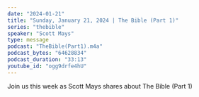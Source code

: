 ```yaml
---
date: "2024-01-21"
title: "Sunday, January 21, 2024 | The Bible (Part 1)"
series: "thebible"
speaker: "Scott Mays"
type: message
podcast: "TheBible(Part1).m4a"
podcast_bytes: "64628834"
podcast_duration: "33:13"
youtube_id: "ogg9drfe4hU"
---
```

Join us this week as Scott Mays shares about The Bible (Part 1)
